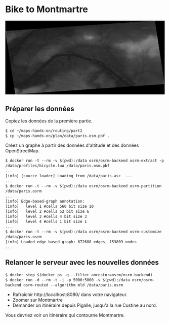 Bike to Montmartre
===

![GitHub Logo](paris.png)

Préparer les données
----

Copiez les données de la première partie.

```
$ cd ~/maps-hands-on/routing/part2
$ cp ~/maps-hands-on/plan/data/paris.osm.pbf .
```

Créez un graphe à partir des données d'altitude et des données OpenStreetMap.

```
$ docker run -t --rm -v $(pwd):/data osrm/osrm-backend osrm-extract -p /data/profiles/bicycle.lua /data/paris.osm.pbf
...
[info] [source loader] Loading from /data/paris.asc  ... 
...
$ docker run -t --rm -v $(pwd):/data osrm/osrm-backend osrm-partition /data/paris.osrm
...
[info] Edge-based-graph annotation:
[info]   level 1 #cells 560 bit size 10
[info]   level 2 #cells 52 bit size 6
[info]   level 3 #cells 4 bit size 3
[info]   level 4 #cells 1 bit size 1
...
$ docker run -t --rm -v $(pwd):/data osrm/osrm-backend osrm-customize /data/paris.osrm
[info] Loaded edge based graph: 672688 edges, 153809 nodes
...
```

Relancer le serveur avec les nouvelles données
---

```
$ docker stop $(docker ps -q --filter ancestor=osrm/osrm-backend)
$ docker run -d --rm -t -i -p 5000:5000 -v $(pwd):/data osrm/osrm-backend osrm-routed --algorithm mld /data/paris.osrm
```

- Rafraîchir http://localhost:8080/ dans votre navigateur.
- Zoomer sur Montmartre
- Demander un itinéraire depuis Pigalle, jusqu'à la rue Custine au nord.

Vous devriez voir un itinéraire qui contourne Montmartre.
